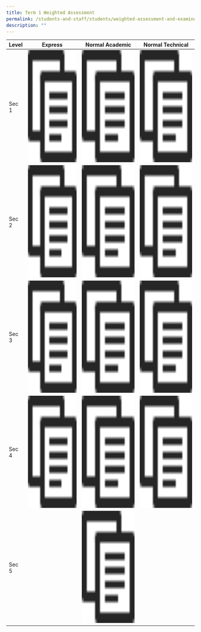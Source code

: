 ```yaml
---
title: Term 1 Weighted Assessment
permalink: /students-and-staff/students/weighted-assessment-and-examination/term-1-weighted-assessment/
description: ""
---
```

<table>
<thead>
  <tr>
    <th>Level</th>
    <th>Express</th>
    <th>Normal Academic</th>
    <th>Normal Technical</th>
  </tr>
</thead>
<tbody>
  <tr>
    <td>Sec 1</td>
    <td><a href="/academic-curriculum/applied-learning-programme-alp"><img src="/images/copy.png" width="400" height="300"></td>
    <td><a href="/academic-curriculum/applied-learning-programme-alp"><img src="/images/copy.png" width="400" height="300"></td>
    <td><a href="/academic-curriculum/applied-learning-programme-alp"><img src="/images/copy.png" width="400" height="300"></td>
  </tr>
  <tr>
    <td>Sec 2</td>
    <td><a href="/academic-curriculum/applied-learning-programme-alp"><img src="/images/copy.png" width="400" height="300"></td>
    <td><a href="/academic-curriculum/applied-learning-programme-alp"><img src="/images/copy.png" width="400" height="300"></td>
    <td><a href="/academic-curriculum/applied-learning-programme-alp"><img src="/images/copy.png" width="400" height="300"></td>
  </tr>
  <tr>
    <td>Sec 3</td>
    <td><a href="/academic-curriculum/applied-learning-programme-alp"><img src="/images/copy.png" width="400" height="300"></td>
    <td><a href="/academic-curriculum/applied-learning-programme-alp"><img src="/images/copy.png" width="400" height="300"></td>
    <td><a href="/academic-curriculum/applied-learning-programme-alp"><img src="/images/copy.png" width="400" height="300"></td>
  </tr>
  <tr>
    <td>Sec 4</td>
    <td><a href="/academic-curriculum/applied-learning-programme-alp"><img src="/images/copy.png" width="400" height="300"></td>
    <td><a href="/academic-curriculum/applied-learning-programme-alp"><img src="/images/copy.png" width="400" height="300"></td>
    <td><a href="/academic-curriculum/applied-learning-programme-alp"><img src="/images/copy.png" width="400" height="300"></td>
  </tr>
  <tr>
    <td>Sec 5</td>
    <td></td>
    <td><a href="/academic-curriculum/applied-learning-programme-alp"><img src="/images/copy.png" width="400" height="300"></td>
    <td></td>
  </tr>
</tbody>
</table>